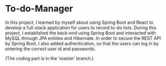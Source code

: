 # To-do-Manager

In this project, I learned by myself about using Spring Boot and React to develop a full-stack application for users to record to-do lists. During this project, I established the back-end using Spring Boot and interacted with MySQL through JPA entities and Hibernate. In order to secure the REST API by Spring Boot, I also added authentication, so that the users can log in by entering the correct user id and passwords. 

(The coding part is in the 'master' branch.)
